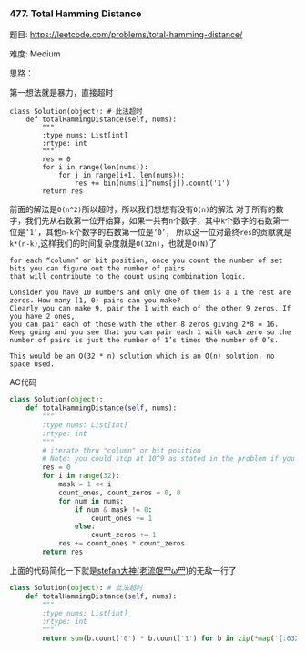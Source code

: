 ### 477. Total Hamming Distance



题目:
<https://leetcode.com/problems/total-hamming-distance/>


难度:
Medium

思路：


第一想法就是暴力，直接超时

```
class Solution(object): # 此法超时
    def totalHammingDistance(self, nums):
        """
        :type nums: List[int]
        :rtype: int
        """
        res = 0
        for i in range(len(nums)):
            for j in range(i+1, len(nums)):
                res += bin(nums[i]^nums[j]).count('1')
        return res
```


前面的解法是```O(n^2)```所以超时，所以我们想想有没有```O(n)```的解法
对于所有的数字，我们先从右数第一位开始算，如果一共有```n```个数字，其中```k```个数字的右数第一位是```‘1’```，其他```n-k```个数字的右数第一位是```‘0’```，
所以这一位对最终```res```的贡献就是```k*(n-k)```,这样我们的时间复杂度就是```O(32n)```，也就是```O(N)```了

```
for each “column” or bit position, once you count the number of set bits you can figure out the number of pairs 
that will contribute to the count using combination logic.

Consider you have 10 numbers and only one of them is a 1 the rest are zeros. How many (1, 0) pairs can you make? 
Clearly you can make 9, pair the 1 with each of the other 9 zeros. If you have 2 ones, 
you can pair each of those with the other 8 zeros giving 2*8 = 16. 
Keep going and you see that you can pair each 1 with each zero so the number of pairs is just the number of 1’s times the number of 0’s.

This would be an O(32 * n) solution which is an O(n) solution, no space used.
```

AC代码

```python
class Solution(object):
    def totalHammingDistance(self, nums):
        """
        :type nums: List[int]
        :rtype: int
        """
        # iterate thru "column" or bit position
        # Note: you could stop at 10^9 as stated in the problem if you want to optimize
        res = 0
        for i in range(32):
            mask = 1 << i
            count_ones, count_zeros = 0, 0
            for num in nums:
                if num & mask != 0:
                    count_ones += 1
                else:
                    count_zeros += 1
            res += count_ones * count_zeros
        return res
```

上面的代码简化一下就是[stefan大神(老流氓罒ω罒)](https://leetcode.com/problems/total-hamming-distance/discuss/96229)的无敌一行了

```python
class Solution(object): # 此法超时
    def totalHammingDistance(self, nums):
        """
        :type nums: List[int]
        :rtype: int
        """
        return sum(b.count('0') * b.count('1') for b in zip(*map('{:032b}'.format, nums)))
```
